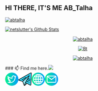 ## HI THERE, IT'S ME AB_Talha
<p align="center">
<!--  <img alt="profile pic" width="460px" src="https://avatars1.githubusercontent.com/abtalha" /> -->
<!--  <img src="https://github-readme-stats.anuraghazra1.vercel.app/api/top-langs/?username=abtalha&hide=ruby,perl&hide_border=true" /> -->

<p align="left"> <a href="https://github.com/ryo-ma/github-profile-trophy"><img src="https://github-profile-trophy.vercel.app/?username=abtalha" alt="abtalha" /></a> </p>

<a href="https://">
   <img alt="netslutter's Github Stats" src="https://github-readme-stats.vercel.app/api?username=abtalha&show_icons=true&include_all_commits=true&theme=chartreuse-dark&cache_seconds=3200"/></p>
   <p align="center">
      <img align="center" src="https://github-readme-streak-stats.herokuapp.com/?user=abtalha&" alt="abtalha" />
      </p>
      <p align="center"><img src="https://user-images.githubusercontent.com/49580304/110318584-81067880-7fc2-11eb-8391-152d308e7f2b.gif" alt="Bt">
<p align="center">
  <a href="https://github.com/abtalha"><img title="abtalha" src="https://github-readme-stats.vercel.app/api/top-langs/?username=abtalha&layout=compact"></a>
  </p>
### 📫 Find me here.<img src="https://media.giphy.com/media/WUlplcMpOCEmTGBtBW/giphy.gif" width="30"> <div style="display-flex">
<a href="https://twitter.com/AB_Talha_"> <img align="left" width="43px" src="https://github.com/abtalha/abtalha/blob/main/twitter.png" title="Twitter"/></a>
<a href="https://telegram.me/abtalhaol"> <img align="left" width="43px" src="https://github.com/abtalha/abtalha/blob/main/telegram.png" title="Telegram"/></a>
<a href="https://abtalha.tk/"> <img align="left" width="43px" src="https://github.com/abtalha/abtalha/blob/main/internet.png" title="WebSite"/></a>
<a href="mailto: abtalha@pm.me"> <img align="left" width="43px" src="https://github.com/abtalha/abtalha/blob/main/email.png" title="Email"/> </a><br>
</div>&nbsp;
&nbsp;
&nbsp;
<!--
<p align="center">
<a href="https://github.com/netslutter/metasploit-framework"><img title="MSF-Installer" src="https://github-readme-stats.vercel.app/api/pin/?username=netslutter&repo=metasploit-framework&theme=radical"></a>
<a href="https://github.com/netslutter/NoSqlMap"><img title="NoSqlMap" src="https://github-readme-stats.vercel.app/api/pin/?username=netslutter&repo=NoSqlMap&theme=highcontrast"></a>
<a href="https://github.com/netslutter/netslutter-RDP"><img title="VPS // RDP" src="https://github-readme-stats.vercel.app/api/pin/?username=netslutter&repo=netslutter-RDP&theme=vision-friendly-dark"></a>
<a href="https://github.com/netslutter/tracer-ip"><img title="Trace Any IP" src="https://github-readme-stats.vercel.app/api/pin/?username=netslutter&repo=tracer-ip&theme=highcontrast"></a>
</p>

-->
<!--

Here are some ideas to get you started:
